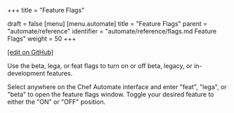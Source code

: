 +++
title = "Feature Flags"

draft = false
[menu]
  [menu.automate]
    title = "Feature Flags"
    parent = "automate/reference"
    identifier = "automate/reference/flags.md Feature Flags"
    weight = 50
+++

[\[edit on GitHub\]](https://github.com/chef/automate/blob/master/components/docs-chef-io/content/automate/flags.md)

Use the beta, lega, or feat flags to turn on or off beta, legacy, or in-development features.

Select anywhere on the Chef Automate interface and enter "feat", "lega", or "beta" to open the feature flags window.
Toggle your desired feature to either the "ON" or "OFF" position.

